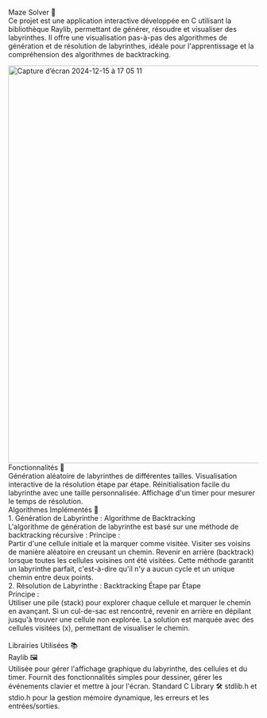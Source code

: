 Maze Solver 🧩 </br>
  Ce projet est une application interactive développée en C utilisant la bibliothèque Raylib, permettant de générer, résoudre et visualiser des labyrinthes. Il offre une visualisation pas-à-pas des algorithmes de génération et de résolution de labyrinthes, idéale pour l'apprentissage et la compréhension des algorithmes de backtracking.

<img width="800" alt="Capture d’écran 2024-12-15 à 17 05 11" src="https://github.com/user-attachments/assets/f2aa2db8-33bb-4de1-8b20-d5f113cfab0e" />


</br>
Fonctionnalités 🚀</br>
  Génération aléatoire de labyrinthes de différentes tailles.
  Visualisation interactive de la résolution étape par étape.
  Réinitialisation facile du labyrinthe avec une taille personnalisée.
  Affichage d'un timer pour mesurer le temps de résolution.

</br>
Algorithmes Implémentés 🧠</br>
  1. Génération de Labyrinthe : Algorithme de Backtracking</br>
  L'algorithme de génération de labyrinthe est basé sur une méthode de backtracking récursive :
  Principe :</br>
    Partir d'une cellule initiale et la marquer comme visitée.
    Visiter ses voisins de manière aléatoire en creusant un chemin.
    Revenir en arrière (backtrack) lorsque toutes les cellules voisines ont été visitées.
    Cette méthode garantit un labyrinthe parfait, c'est-à-dire qu'il n'y a aucun cycle et un unique chemin entre deux points.</br>
  2. Résolution de Labyrinthe : Backtracking Étape par Étape</br>
  Principe :</br>
    Utiliser une pile (stack) pour explorer chaque cellule et marquer le chemin en avançant.
    Si un cul-de-sac est rencontré, revenir en arrière en dépilant jusqu'à trouver une cellule non explorée.
    La solution est marquée avec des cellules visitées (x), permettant de visualiser le chemin.</br>
</br>
Librairies Utilisées 📚</br>
  Raylib 🖼️</br>
  Utilisée pour gérer l'affichage graphique du labyrinthe, des cellules et du timer.
  Fournit des fonctionnalités simples pour dessiner, gérer les événements clavier et mettre à jour l'écran.
  Standard C Library 🛠️
  stdlib.h et stdio.h pour la gestion mémoire dynamique, les erreurs et les entrées/sorties.
